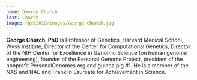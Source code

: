 ```yaml
---
name: George Church
last: Church
image: /get2010/images/George-Church.jpg
---
```


**George Church, PhD** is Professor of Genetics, Harvard Medical School, Wyss Institute, Director of the Center for Computational Genetics, Director of the NIH Center for Excellence in Genomic Science (on human genome engineering), founder of the Personal Genome Project, president of the nonprofit PersonalGenomes.org and guinea pig #1\. He is a member of the NAS and NAE and Franklin Laureate for Achievement in Science.

